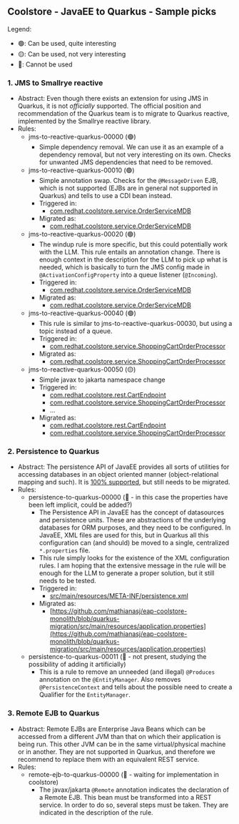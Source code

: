 ## Coolstore - JavaEE to Quarkus - Sample picks

Legend:
  - 🟢: Can be used, quite interesting
  - 🟡: Can be used, not very interesting
  - 🔴: Cannot be used


### 1. JMS to Smallrye reactive
- Abstract: Even though there exists an extension for using JMS in Quarkus, it is not _officially_ supported. The official position and recommendation of the Quarkus team is to migrate to Quarkus reactive, implemented by the Smallrye reactive library.
- Rules:
    - jms-to-reactive-quarkus-00000 (🟢)
        - Simple dependency removal. We can use it as an example of a dependency removal, but not very interesting on its own. Checks for unwanted JMS dependencies that need to be removed.
    - jms-to-reactive-quarkus-00010 (🟢)
        - Simple annotation swap. Checks for the `@MessageDriven` EJB, which is not supported (EJBs are in general not supported in Quarkus) and tells to use a CDI bean instead.
        - Triggered in:
          - [com.redhat.coolstore.service.OrderServiceMDB](https://github.com/mathianasj/eap-coolstore-monolith/blob/main/src/main/java/com/redhat/coolstore/service/OrderServiceMDB.java)
        - Migrated as:
          - [com.redhat.coolstore.service.OrderServiceMDB](https://github.com/mathianasj/eap-coolstore-monolith/blob/quarkus-migration/src/main/java/com/redhat/coolstore/service/OrderServiceMDB.java#L16)
    - jms-to-reactive-quarkus-00020 (🟢)
        - The windup rule is more specific, but this could potentially work with the LLM. This rule entails an annotation change. There is enough context in the description for the LLM to pick up what is needed, which is basically to turn the JMS config made in `@ActivationConfigProperty` into a queue listener (`@Incoming`).
        - Triggered in:
          - [com.redhat.coolstore.service.OrderServiceMDB](https://github.com/mathianasj/eap-coolstore-monolith/blob/main/src/main/java/com/redhat/coolstore/service/OrderServiceMDB.java)
        - Migrated as:
          - [com.redhat.coolstore.service.OrderServiceMDB](https://github.com/mathianasj/eap-coolstore-monolith/blob/quarkus-migration/src/main/java/com/redhat/coolstore/service/OrderServiceMDB.java#L25)
    - jms-to-reactive-quarkus-00040 (🟢)
        - This rule is similar to jms-to-reactive-quarkus-00030, but using a topic instead of a queue.
        - Triggered in:
          - [com.redhat.coolstore.service.ShoppingCartOrderProcessor](https://github.com/mathianasj/eap-coolstore-monolith/blob/main/src/main/java/com/redhat/coolstore/service/ShoppingCartOrderProcessor.java)
        - Migrated as:
          - [com.redhat.coolstore.service.ShoppingCartOrderProcessor](https://github.com/mathianasj/eap-coolstore-monolith/blob/quarkus-migration/src/main/java/com/redhat/coolstore/service/ShoppingCartOrderProcessor.java#L22)
    - jms-to-reactive-quarkus-00050 (🟡)
        - Simple javax to jakarta namespace change
        - Triggered in:
          - [com.redhat.coolstore.rest.CartEndpoint](https://github.com/mathianasj/eap-coolstore-monolith/blob/main/src/main/java/com/redhat/coolstore/rest/CartEndpoint.java)
          - [com.redhat.coolstore.service.ShoppingCartOrderProcessor](https://github.com/mathianasj/eap-coolstore-monolith/blob/main/src/main/java/com/redhat/coolstore/service/ShoppingCartOrderProcessor.java)
          - ...
        - Migrated as:
          - [com.redhat.coolstore.rest.CartEndpoint](https://github.com/mathianasj/eap-coolstore-monolith/blob/quarkus-migration/src/main/java/com/redhat/coolstore/rest/CartEndpoint.java)
          - [com.redhat.coolstore.service.ShoppingCartOrderProcessor](https://github.com/mathianasj/eap-coolstore-monolith/blob/quarkus-migration/src/main/java/com/redhat/coolstore/service/ShoppingCartOrderProcessor.java)

### 2. Persistence to Quarkus
- Abstract: The persistence API of JavaEE provides all sorts of utilities for accessing databases in an object oriented manner (object-relational mapping and such). It is [100% supported](https://docs.google.com/spreadsheets/d/1Xt62NAoga6ZXjR3y0LsRc0npgxwSyQFZ9TlpzYmRdoY/edit#gid=0&range=C15), but still needs to be migrated.
- Rules:
    - persistence-to-quarkus-00000 (🔴 - in this case the properties have been left implicit, could be added?)
        - The Persistence API in JavaEE has the concept of datasources and persistence units. These are abstractions of the underlying databases for ORM purposes, and they need to be configured. In JavaEE, XML files are used for this, but in Quarkus all this configuration can (and should) be moved to a single, centralized `*.properties` file.
        - This rule simply looks for the existence of the XML configuration rules. I am hoping that the extensive message in the rule will be enough for the LLM to generate a proper solution, but it still needs to be tested.
        - Triggered in:
          - [src/main/resources/META-INF/persistence.xml](https://github.com/mathianasj/eap-coolstore-monolith/blob/main/src/main/resources/META-INF/persistence.xml)
        - Migrated as:
          - [https://github.com/mathianasj/eap-coolstore-monolith/blob/quarkus-migration/src/main/resources/application.properties](https://github.com/mathianasj/eap-coolstore-monolith/blob/quarkus-migration/src/main/resources/application.properties)
    - persistence-to-quarkus-00011 (🔴 - not present, studying the possibility of adding it artificially)
        - This is a rule to remove an unneeded (and illegal) `@Produces` annotation on the `@EntityManager`. Also removes `@PersistenceContext` and tells about the possible need to create a Qualifier for the `EntityManager`.

### 3. Remote EJB to Quarkus
- Abstract: Remote EJBs are Enterprise Java Beans which can be accessed from a different JVM than that on which their application is being run. This other JVM can be in the same virtual/physical machine or in another. They are not supported in Quarkus, and therefore we recommend to replace them with an equivalent REST service.
- Rules:
  - remote-ejb-to-quarkus-00000 (🔴 - waiting for implementation in coolstore)
    - The javax/jakarta `@Remote` annotation indicates the declaration of a Remote EJB. This bean must be transformed into a REST service. In order to do so, several steps must be taken. They are indicated in the description of the rule.
